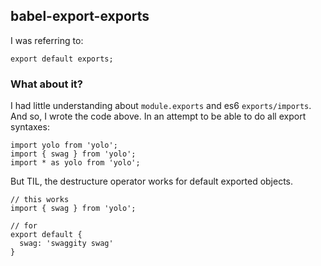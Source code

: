 ## babel-export-exports

I was referring to:

```es6
export default exports;
```

### What about it?
I had little understanding about `module.exports` and es6 `exports/imports`. And so, I wrote the code above. In an attempt to be able to do all export syntaxes:

```es6
import yolo from 'yolo';
import { swag } from 'yolo';
import * as yolo from 'yolo';
```

But TIL, the destructure operator works for default exported objects.

```
// this works
import { swag } from 'yolo';

// for
export default {
  swag: 'swaggity swag'
}
```